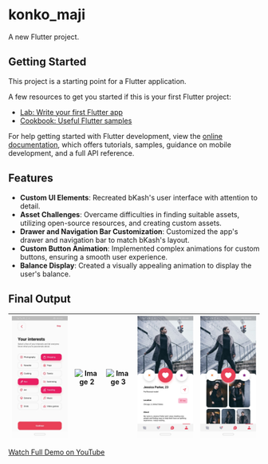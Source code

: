 # konko_maji

A new Flutter project.

## Getting Started

This project is a starting point for a Flutter application.

A few resources to get you started if this is your first Flutter project:

- [Lab: Write your first Flutter app](https://docs.flutter.dev/get-started/codelab)
- [Cookbook: Useful Flutter samples](https://docs.flutter.dev/cookbook)

For help getting started with Flutter development, view the
[online documentation](https://docs.flutter.dev/), which offers tutorials,
samples, guidance on mobile development, and a full API reference.




## Features

- **Custom UI Elements**: Recreated bKash's user interface with attention to detail.
- **Asset Challenges**: Overcame difficulties in finding suitable assets, utilizing open-source resources, and creating custom assets.
- **Drawer and Navigation Bar Customization**: Customized the app's drawer and navigation bar to match bKash's layout.
- **Custom Button Animation**: Implemented complex animations for custom buttons, ensuring a smooth user experience.
- **Balance Display**: Created a visually appealing animation to display the user's balance.

## Final Output
| ![Image 1](assets/images/image1.jpg) | ![Image 2](aassets/images/image2.jpgg) | ![Image 3](assets/images/image3.jpgjpg) | ![Image 4](assets/images/image4.jpg) | ![Image 5](assets/images/image5.jpg) | 
|:----------------------:|:----------------------:|:----------------------:|:----------------------:|:----------------------:|




[Watch Full Demo on YouTube]()

